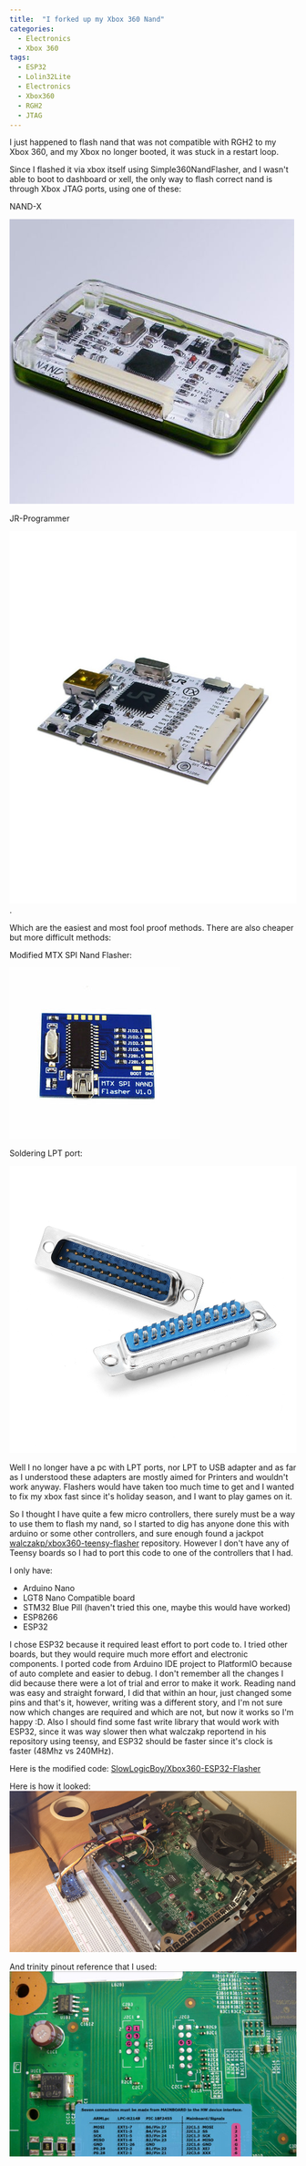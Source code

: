 ```yaml
---
title:  "I forked up my Xbox 360 Nand"
categories:
  - Electronics
  - Xbox 360
tags:
  - ESP32
  - Lolin32Lite
  - Electronics
  - Xbox360
  - RGH2
  - JTAG
---
```


I just happened to flash nand that was not compatible with RGH2 to my Xbox 360, and my Xbox no longer booted, it was stuck in a restart loop.

Since I flashed it via xbox itself using Simple360NandFlasher, and I wasn't able to boot to dashboard or xell, the only way to flash correct nand is through Xbox JTAG ports, using one of these:

NAND-X

![NAND-X](/assets/images/NAND-X.jpg) 

JR-Programmer

![JR-Programmer](/assets/images/JR-Programmer.jfif).

Which are the easiest and most fool proof methods.
There are also cheaper but more difficult methods:

Modified MTX SPI Nand Flasher:

![MTX-SPI-Nand-Flasher](/assets/images/MTX-SPI-Nand-Flasher.jfif)

Soldering LPT port:

![LPT-Port](/assets/images/LPT-Port.jfif)


Well I no longer have a pc with LPT ports, nor LPT to USB adapter and as far as I understood these adapters are mostly aimed for Printers and wouldn't work anyway.
Flashers would have taken too much time to get and I wanted to fix my xbox fast since it's holiday season, and I want to play games on it.

So I thought I have quite a few micro controllers, there surely must be a way to use them to flash my nand, so I started to dig has anyone done this with arduino or some other controllers, and sure enough found a jackpot [walczakp/xbox360-teensy-flasher](https://github.com/walczakp/xbox360-teensy-flasher) repository. However I don't have any of Teensy boards so I had to port this code to one of the controllers that I had.

I only have:
- Arduino Nano
- LGT8 Nano Compatible board
- STM32 Blue Pill (haven't tried this one, maybe this would have worked)
- ESP8266
- ESP32

I chose ESP32 because it required least effort to port code to. I tried other boards, but they would require much more effort and electronic components.
I ported code from Arduino IDE project to PlatformIO because of auto complete and easier to debug.
I don't remember all the changes I did because there were a lot of trial and error to make it work.
Reading nand was easy and straight forward, I did that within an hour, just changed some pins and that's it, however, writing was a different story, and I'm not sure now which changes are required and which are not, but now it works so I'm happy :D. Also I should find some fast write library that would work with ESP32, since it was way slower then what walczakp reportend in his repository using teensy, and ESP32 should be faster since it's clock is faster (48Mhz vs 240MHz).

Here is the modified code: [SlowLogicBoy/Xbox360-ESP32-Flasher](https://github.com/SlowLogicBoy/Xbox360-ESP32-Flasher)

Here is how it looked:
![Lolin32 to Xbox360](/assets/images/Lolin32Xbox360JTAG.PNG)

And trinity pinout reference that I used:
![Trinity Pinout reference](/assets/images/Trinity-JTAG-Pinout.jpg)
